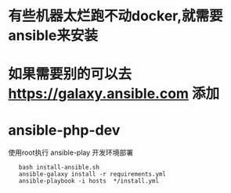 # 有些机器太烂跑不动docker,就需要ansible来安装

# 如果需要别的可以去 https://galaxy.ansible.com 添加

# ansible-php-dev
使用root执行
ansible-play 开发环境部署
```
   bash install-ansible.sh
   ansible-galaxy install -r requirements.yml
   ansible-playbook -i hosts  */install.yml
```
